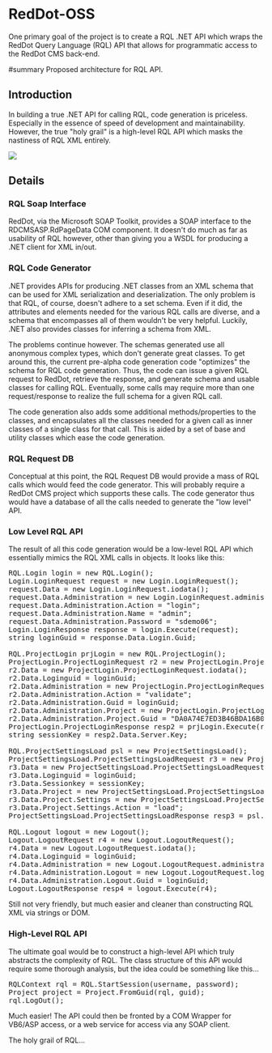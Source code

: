 # RedDot-OSS
One primary goal of the project is to create a RQL .NET API which wraps the RedDot Query Language (RQL) API that allows for programmatic access to the RedDot CMS back-end.

#summary Proposed architecture for RQL API.

## Introduction

In building a true .NET API for calling RQL, code generation is priceless. Especially in the essence of speed of development and maintainability. However, the true "holy grail" is a high-level RQL API which masks the nastiness of RQL XML entirely.

<img src="https://github.com/solutionexchange/RedDot-OSS/blob/master/wiki/RQL%20API%20Architecture.png" />

## Details

### RQL Soap Interface

RedDot, via the Microsoft SOAP Toolkit, provides a SOAP interface to the RDCMSASP.RdPageData COM component. It doesn't do much as far as usability of RQL however, other than giving you a WSDL for producing a .NET client for XML in/out.

### RQL Code Generator

.NET provides APIs for producing .NET classes from an XML schema that can be used for XML serialization and deserialization. The only problem is that RQL, of course, doesn't adhere to a set schema. Even if it did, the attributes and elements needed for the various RQL calls are diverse, and a schema that encompasses all of them wouldn't be very helpful. Luckily, .NET also provides classes for inferring a schema from XML.

The problems continue however. The schemas generated use all anonymous complex types, which don't generate great classes. To get around this, the current pre-alpha code generation code  "optimizes" the schema for RQL code generation. Thus, the code can issue a given RQL request to RedDot, retrieve the response, and generate schema and usable classes for calling RQL. Eventually, some calls may require more than one request/response to realize the full schema for a given RQL call.

The code generation also adds some additional methods/properties to the classes, and encapsulates all the classes needed for a given call as inner classes of a single class for that call. This is aided by a set of base and utility classes which ease the code generation.

### RQL Request DB

Conceptual at this point, the RQL Request DB would provide a mass of RQL calls which would feed the code generator. This will probably require a RedDot CMS project which supports these calls. The code generator thus would have a database of all the calls needed to generate the "low level" API.

### Low Level RQL API

The result of all this code generation would be a low-level RQL API which essentially mimics the RQL XML calls in objects. It looks like this:

<pre>
RQL.Login login = new RQL.Login();
Login.LoginRequest request = new Login.LoginRequest();
request.Data = new Login.LoginRequest.iodata();
request.Data.Administration = new Login.LoginRequest.administration();
request.Data.Administration.Action = "login";
request.Data.Administration.Name = "admin";
request.Data.Administration.Password = "sdemo06";
Login.LoginResponse response = login.Execute(request);
string loginGuid = response.Data.Login.Guid;

RQL.ProjectLogin prjLogin = new RQL.ProjectLogin();
ProjectLogin.ProjectLoginRequest r2 = new ProjectLogin.ProjectLoginRequest();
r2.Data = new ProjectLogin.ProjectLoginRequest.iodata();
r2.Data.Loginguid = loginGuid;
r2.Data.Administration = new ProjectLogin.ProjectLoginRequest.administration();
r2.Data.Administration.Action = "validate";
r2.Data.Administration.Guid = loginGuid;
r2.Data.Administration.Project = new ProjectLogin.ProjectLoginRequest.project();
r2.Data.Administration.Project.Guid = "DA0A74E7ED3B46BDA16B006E2678C744";
ProjectLogin.ProjectLoginResponse resp2 = prjLogin.Execute(r2);
string sessionKey = resp2.Data.Server.Key;

RQL.ProjectSettingsLoad psl = new ProjectSettingsLoad();
ProjectSettingsLoad.ProjectSettingsLoadRequest r3 = new ProjectSettingsLoad.ProjectSettingsLoadRequest();
r3.Data = new ProjectSettingsLoad.ProjectSettingsLoadRequest.iodata();
r3.Data.Loginguid = loginGuid;
r3.Data.Sessionkey = sessionKey;
r3.Data.Project = new ProjectSettingsLoad.ProjectSettingsLoadRequest.project();
r3.Data.Project.Settings = new ProjectSettingsLoad.ProjectSettingsLoadRequest.settings();
r3.Data.Project.Settings.Action = "load";
ProjectSettingsLoad.ProjectSettingsLoadResponse resp3 = psl.Execute(r3);

RQL.Logout logout = new Logout();
Logout.LogoutRequest r4 = new Logout.LogoutRequest();
r4.Data = new Logout.LogoutRequest.iodata();
r4.Data.Loginguid = loginGuid;
r4.Data.Administration = new Logout.LogoutRequest.administration();
r4.Data.Administration.Logout = new Logout.LogoutRequest.logout();
r4.Data.Administration.Logout.Guid = loginGuid;
Logout.LogoutResponse resp4 = logout.Execute(r4);
</pre>

Still not very friendly, but much easier and cleaner than constructing RQL XML via strings or DOM.

### High-Level RQL API

The ultimate goal would be to construct a high-level API which truly abstracts the complexity of RQL. The class structure of this API would require some thorough analysis, but the idea could be something like this...

<pre>
RQLContext rql = RQL.StartSession(username, password);
Project project = Project.FromGuid(rql, guid);
rql.LogOut();
</pre>

Much easier! The API could then be fronted by a COM Wrapper for VB6/ASP access, or a web service for access via any SOAP client.

The holy grail of RQL...
